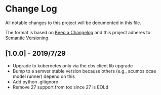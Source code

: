 # Change Log

All notable changes to this project will be documented in this file.

The format is based on [Keep a Changelog](http://keepachangelog.com/)
and this project adheres to [Semantic Versioning](http://semver.org/).

## [1.0.0] - 2019/7/29
   * Upgrade to kubernetes only via the cbs client lib upgrade
   * Bump to a semver stable version because others (e.g., acumos dcae model runner) depend on this
   * Add python .gitignore
   * Remove 27 support from tox since 27 is EOLd
